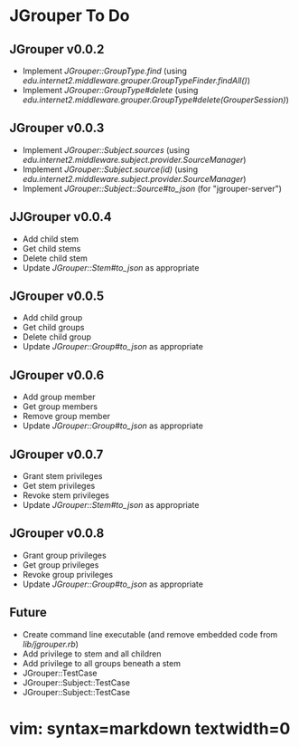 JGrouper To Do
==============

JGrouper v0.0.2
---------------
* Implement *JGrouper::GroupType.find* (using *edu.internet2.middleware.grouper.GroupTypeFinder.findAll()*)
* Implement *JGrouper::GroupType#delete* (using *edu.internet2.middleware.grouper.GroupType#delete(GrouperSession)*)


JGrouper v0.0.3
---------------
* Implement *JGrouper::Subject.sources* (using *edu.internet2.middleware.subject.provider.SourceManager*)
* Implement *JGrouper::Subject.source(id)* (using *edu.internet2.middleware.subject.provider.SourceManager*)
* Implement *JGrouper::Subject::Source#to_json* (for "jgrouper-server")


JJGrouper v0.0.4
---------------
* Add child stem
* Get child stems
* Delete child stem
* Update *JGrouper::Stem#to_json* as appropriate


JGrouper v0.0.5
---------------
* Add child group
* Get child groups
* Delete child group
* Update *JGrouper::Group#to_json* as appropriate


JGrouper v0.0.6
---------------
* Add group member
* Get group members
* Remove group member
* Update *JGrouper::Group#to_json* as appropriate


JGrouper v0.0.7
---------------
* Grant stem privileges
* Get stem privileges
* Revoke stem privileges
* Update *JGrouper::Stem#to_json* as appropriate


JGrouper v0.0.8
---------------
* Grant group privileges
* Get group privileges
* Revoke group privileges
* Update *JGrouper::Group#to_json* as appropriate


Future
------
* Create command line executable (and remove embedded code from *lib/jgrouper.rb*)
* Add privilege to stem and all children
* Add privilege to all groups beneath a stem
* JGrouper::TestCase
* JGrouper::Subject::TestCase
* JGrouper::Subject::TestCase

# vim: syntax=markdown textwidth=0

